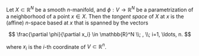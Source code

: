 Let $X \subset \mathbb{R}^N$ be a smooth $n$-manifold, and $\phi: V \to \mathbb{R}^N$ be a parametrization of a neighborhood of a point $x \in X$. Then the *tangent space* of $X$ at $x$ is the (affine) $n$-space based at $x$ that is spanned by the vectors

$$
\frac{\partial \phi}{\partial x_i} \in \mathbb{R}^N \\; , \\; i=1, \ldots, n.
$$

where $x_i$ is the $i$-th coordinate of $V \subset \mathbb{R}^n$.
